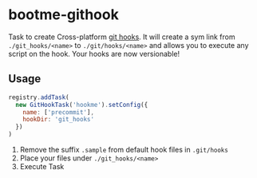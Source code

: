 # bootme-githook

Task to create Cross-platform [git hooks](https://git-scm.com/book/gr/v2/Customizing-Git-Git-Hooks).
It will create a sym link from `./git_hooks/<name>` to `./git/hooks/<name>` and allows you to execute any script on the hook. Your hooks are now versionable!

## Usage

```js
registry.addTask(
  new GitHookTask('hookme').setConfig({
    name: ['precommit'],
    hookDir: 'git_hooks'
  })
)
```

1. Remove the suffix `.sample` from default hook files in `.git/hooks`
2. Place your files under `./git_hooks/<name>`
3. Execute Task
